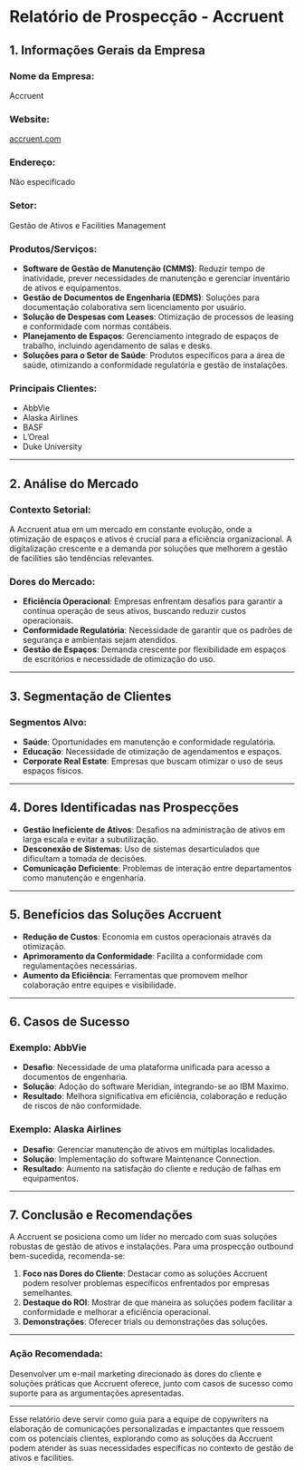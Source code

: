 # Relatório de Prospecção - Accruent

## 1. Informações Gerais da Empresa
### Nome da Empresa: 
Accruent

### Website: 
[accruent.com](http://www.accruent.com)

### Endereço: 
Não especificado

### Setor: 
Gestão de Ativos e Facilities Management

### Produtos/Serviços:
- **Software de Gestão de Manutenção (CMMS)**: Reduzir tempo de inatividade, prever necessidades de manutenção e gerenciar inventário de ativos e equipamentos.
- **Gestão de Documentos de Engenharia (EDMS)**: Soluções para documentação colaborativa sem licenciamento por usuário.
- **Solução de Despesas com Leases**: Otimização de processos de leasing e conformidade com normas contábeis.
- **Planejamento de Espaços**: Gerenciamento integrado de espaços de trabalho, incluindo agendamento de salas e desks.
- **Soluções para o Setor de Saúde**: Produtos específicos para a área de saúde, otimizando a conformidade regulatória e gestão de instalações.

### Principais Clientes:
- AbbVie
- Alaska Airlines
- BASF
- L’Oreal
- Duke University

---

## 2. Análise do Mercado
### Contexto Setorial:
A Accruent atua em um mercado em constante evolução, onde a otimização de espaços e ativos é crucial para a eficiência organizacional. A digitalização crescente e a demanda por soluções que melhorem a gestão de facilities são tendências relevantes.

### Dores do Mercado:
- **Eficiência Operacional**: Empresas enfrentam desafios para garantir a contínua operação de seus ativos, buscando reduzir custos operacionais.
- **Conformidade Regulatória**: Necessidade de garantir que os padrões de segurança e ambientais sejam atendidos.
- **Gestão de Espaços**: Demanda crescente por flexibilidade em espaços de escritórios e necessidade de otimização do uso.

---

## 3. Segmentação de Clientes
### Segmentos Alvo:
- **Saúde**: Oportunidades em manutenção e conformidade regulatória.
- **Educação**: Necessidade de otimização de agendamentos e espaços.
- **Corporate Real Estate**: Empresas que buscam otimizar o uso de seus espaços físicos.

---

## 4. Dores Identificadas nas Prospecções
- **Gestão Ineficiente de Ativos**: Desafios na administração de ativos em larga escala e evitar a subutilização.
- **Desconexão de Sistemas**: Uso de sistemas desarticulados que dificultam a tomada de decisões.
- **Comunicação Deficiente**: Problemas de interação entre departamentos como manutenção e engenharia.

---

## 5. Benefícios das Soluções Accruent
- **Redução de Custos**: Economia em custos operacionais através da otimização.
- **Aprimoramento da Conformidade**: Facilita a conformidade com regulamentações necessárias.
- **Aumento da Eficiência**: Ferramentas que promovem melhor colaboração entre equipes e visibilidade.

---

## 6. Casos de Sucesso
### Exemplo: AbbVie
- **Desafio**: Necessidade de uma plataforma unificada para acesso a documentos de engenharia.
- **Solução**: Adoção do software Meridian, integrando-se ao IBM Maximo.
- **Resultado**: Melhora significativa em eficiência, colaboração e redução de riscos de não conformidade.

### Exemplo: Alaska Airlines
- **Desafio**: Gerenciar manutenção de ativos em múltiplas localidades.
- **Solução**: Implementação do software Maintenance Connection.
- **Resultado**: Aumento na satisfação do cliente e redução de falhas em equipamentos.

---

## 7. Conclusão e Recomendações
A Accruent se posiciona como um líder no mercado com suas soluções robustas de gestão de ativos e instalações. Para uma prospecção outbound bem-sucedida, recomenda-se:

1. **Foco nas Dores do Cliente**: Destacar como as soluções Accruent podem resolver problemas específicos enfrentados por empresas semelhantes.
2. **Destaque do ROI**: Mostrar de que maneira as soluções podem facilitar a conformidade e melhorar a eficiência operacional.
3. **Demonstrações**: Oferecer trials ou demonstrações das soluções.

---

### Ação Recomendada:
Desenvolver um e-mail marketing direcionado às dores do cliente e soluções práticas que Accruent oferece, junto com casos de sucesso como suporte para as argumentações apresentadas.

---

Esse relatório deve servir como guia para a equipe de copywriters na elaboração de comunicações personalizadas e impactantes que ressoem com os potenciais clientes, explorando como as soluções da Accruent podem atender às suas necessidades específicas no contexto de gestão de ativos e facilities.